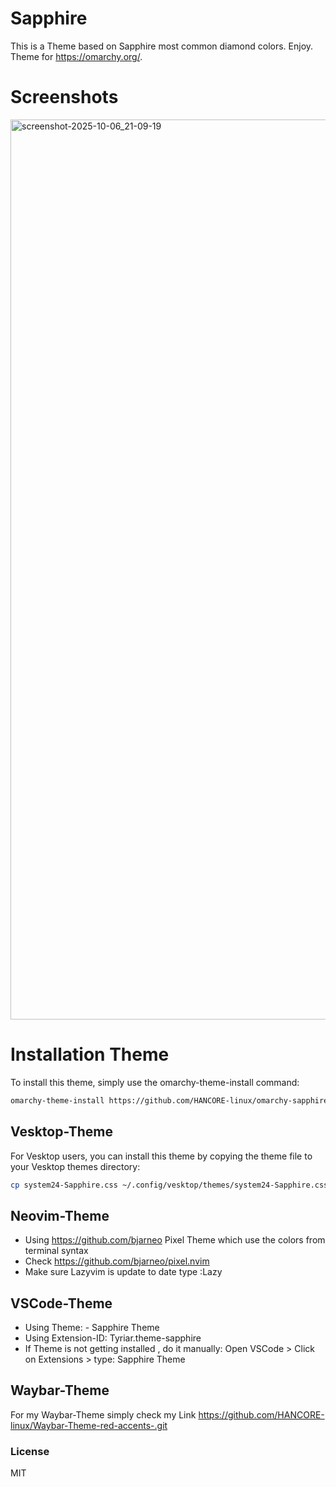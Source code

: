 # Sapphire
This is a Theme based on Sapphire most common diamond colors. Enjoy. Theme for https://omarchy.org/. 

# Screenshots
<img width="2560" height="1440" alt="screenshot-2025-10-06_21-09-19" src="https://github.com/user-attachments/assets/e8d664bf-3337-4418-99f0-f0d3b9c7ed1b" />


# Installation Theme

To install this theme, simply use the omarchy-theme-install command:

```bash
omarchy-theme-install https://github.com/HANCORE-linux/omarchy-sapphire-theme.git
```
## Vesktop-Theme
For Vesktop users, you can install this theme by copying the theme file to your Vesktop themes directory:
```bash
cp system24-Sapphire.css ~/.config/vesktop/themes/system24-Sapphire.css
```

## Neovim-Theme
- Using https://github.com/bjarneo Pixel Theme which use the colors from terminal syntax <br>
- Check https://github.com/bjarneo/pixel.nvim <br>
- Make sure Lazyvim is update to date type :Lazy <br>

## VSCode-Theme
- Using Theme: - Sapphire Theme
- Using Extension-ID: Tyriar.theme-sapphire
- If Theme is not getting installed , do it manually: Open VSCode > Click on Extensions > type: Sapphire Theme

## Waybar-Theme
For my Waybar-Theme simply check my Link https://github.com/HANCORE-linux/Waybar-Theme-red-accents-.git

### License
MIT
